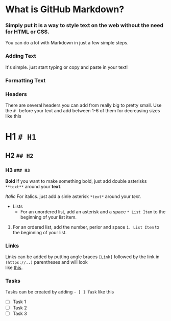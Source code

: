 # What is GitHub Markdown?
### Simply put it is a way to style text on the web without the need for HTML or CSS.

You can do a lot with Markdown in just a few simple steps.

### Adding Text
It's simple. just start typing or copy and paste in your text!

### Formatting Text

### Headers 
There are several headers you can add from really big to pretty small. Use the `# ` before your text and add between 1-6 of them for decreasing sizes like this 
# H1 `# H1`
## H2 `## H2`
### H3 `### H3`

**Bold**
If you want to make something bold, just add double asterisks `**text**` around your **text**.

*Italic*
For italics. just add a sinle asterisk `*text*` around your *text*.

* Lists
  * For an unordered list, add an asterisk and a space `* List Item` to the beginning of your list item.
  
1. For an ordered list, add the number, perior and space `1. List Item` to the beginning of your list.  

### Links
Links can be added by putting angle braces `[Link]` followed by the link in `(https://..)` parentheses and will look  
like [this](https://github.com/daneng1).

### Tasks
Tasks can be created by adding `- [ ] Task` like this
- [ ] Task 1
- [ ] Task 2
- [ ] Task 3
